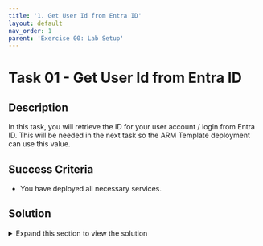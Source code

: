 ```yaml
---
title: '1. Get User Id from Entra ID'
layout: default
nav_order: 1
parent: 'Exercise 00: Lab Setup'
---
```


# Task 01 - Get User Id from Entra ID

## Description

In this task, you will retrieve the ID for your user account / login from Entra ID. This will be needed in the next task so the ARM Template deployment can use this value.

## Success Criteria

* You have deployed all necessary services.

## Solution

<details markdown="block">
<summary>Expand this section to view the solution</summary>

1. Sign in to the [Azure Portal](https://portal.azure.com).

2. At the top of the Azure Portal, select the **Cloud Shell** icon.

3. In the **Cloud Shell**, run the following Azure CLI command. This will retrieve the Entra ID information for your login.

    ```bash
    az ad signed-in-user show
    ```

4. Copy the **id** and **userPrincipalName** values from the returned output from the Azure CLI command and save it for use later.

    ![Command-line with signed in users Id and Name from Entra ID are highlighted.](../../Hands-on%20lab/images/2022-12-06-00-35-58.png "Command-line with signed in users Id and Name from Entra ID are highlighted.")

    > **Note**: The ARM Template will use this user Id and Name as the Administrator for the Azure SQL Managed Instance resource. This user must be an Entra ID user and cannot be a personal Microsoft Account.
    > If you need to, look up an alternative user to use for this, then run the following command instead:
    > 
    > ```bash
    > az ad user show --id <azure-login>
    > ```
    >
    > Replace the `<azure-login>` placeholder with the user's email login. Ex: `user@domain.onmicrosoft.com`
</details>
